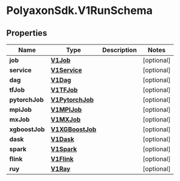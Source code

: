 # PolyaxonSdk.V1RunSchema

## Properties

Name | Type | Description | Notes
------------ | ------------- | ------------- | -------------
**job** | [**V1Job**](V1Job.md) |  | [optional] 
**service** | [**V1Service**](V1Service.md) |  | [optional] 
**dag** | [**V1Dag**](V1Dag.md) |  | [optional] 
**tfJob** | [**V1TFJob**](V1TFJob.md) |  | [optional] 
**pytorchJob** | [**V1PytorchJob**](V1PytorchJob.md) |  | [optional] 
**mpiJob** | [**V1MPIJob**](V1MPIJob.md) |  | [optional] 
**mxJob** | [**V1MXJob**](V1MXJob.md) |  | [optional] 
**xgboostJob** | [**V1XGBoostJob**](V1XGBoostJob.md) |  | [optional] 
**dask** | [**V1Dask**](V1Dask.md) |  | [optional] 
**spark** | [**V1Spark**](V1Spark.md) |  | [optional] 
**flink** | [**V1Flink**](V1Flink.md) |  | [optional] 
**ruy** | [**V1Ray**](V1Ray.md) |  | [optional] 


